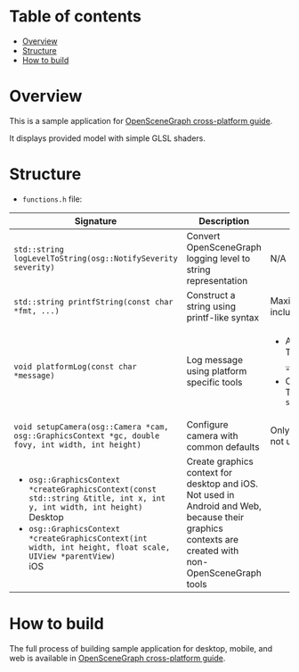 Table of contents
=================

* [Overview](#overview)
* [Structure](#structure)
* [How to build](#build)

<a name="overview"/>

Overview
========

This is a sample application for [OpenSceneGraph cross-platform guide](http://github.com/OGStudio/openscenegraph-cross-platform-guide).

It displays provided model with simple GLSL shaders.

<a name="structure"/>

Structure
=========

* `functions.h` file:

| Signature | Description | Implementation notes |
| --------- | ----------- | -------------------- |
| `std::string logLevelToString(osg::NotifySeverity severity)` | Convert OpenSceneGraph logging level to string representation | N/A |
| `std::string printfString(const char *fmt, ...)` | Construct a string using printf-like syntax | Maximum string length is 1024 bytes long including trailing zero |
| `void platformLog(const char *message)` | Log message using platform specific tools | <ul><li>Android:</li> Translates to `__android_log_write(ANDROID_LOG_ERROR, "OSG", message)` <li>Others</li> Translates to `std::cout << message << std::endl`</ul> |
| `void setupCamera(osg::Camera *cam, osg::GraphicsContext *gc, double fovy, int width, int height)` | Configure camera with common defaults | Only used under desktop and ios *TODO* Why not use it everywehre? |
| <ul><li>`osg::GraphicsContext *createGraphicsContext(const std::string &title, int x, int y, int width, int height)`</li> Desktop <li>`osg::GraphicsContext *createGraphicsContext(int width, int height, float scale, UIView *parentView)`</li> iOS</ul> | Create graphics context for desktop and iOS. Not used in Android and Web, because their graphics contexts are created with non-OpenSceneGraph tools |

<a name="build"/>

How to build
============

The full process of building sample application for desktop, mobile, and web
is available in [OpenSceneGraph cross-platform guide](http://github.com/OGStudio/openscenegraph-cross-platform-guide).

